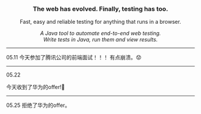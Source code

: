 <h3 align="center">
  The web has evolved. Finally, testing has too.
</h3>

<p align="center">
  Fast, easy and reliable testing for anything that runs in a browser.
</p>


<p align="center">
    <i>A Java tool to automate end-to-end web testing.
    <br/>
    Write tests in Java, run them and view results.
    </i>
</p>


































<hr />

05.11
今天参加了腾讯公司的前端面试！！！ 有点崩溃。😟

<hr />

05.22

今天收到了华为的offer!🙂

<hr />

05.25
拒绝了华为的offer。
